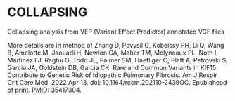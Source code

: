# COLLAPSING

Collapsing analysis from VEP (Variant Effect Predictor) annotated VCF files

More details are in method of 
Zhang D, Povysil G, Kobeissy PH, Li Q, Wang B, Amelotte M, Jaouadi H, Newton CA, Maher TM, Molyneaux PL, Noth I, Martinez FJ, Raghu G, Todd JL, Palmer SM, Haefliger C, Platt A, Petrovski S, Garcia JA, Goldstein DB, Garcia CK. Rare and Common Variants in KIF15 Contribute to Genetic Risk of Idiopathic Pulmonary Fibrosis. Am J Respir Crit Care Med. 2022 Apr 13. doi: 10.1164/rccm.202110-2439OC. Epub ahead of print. PMID: 35417304.
